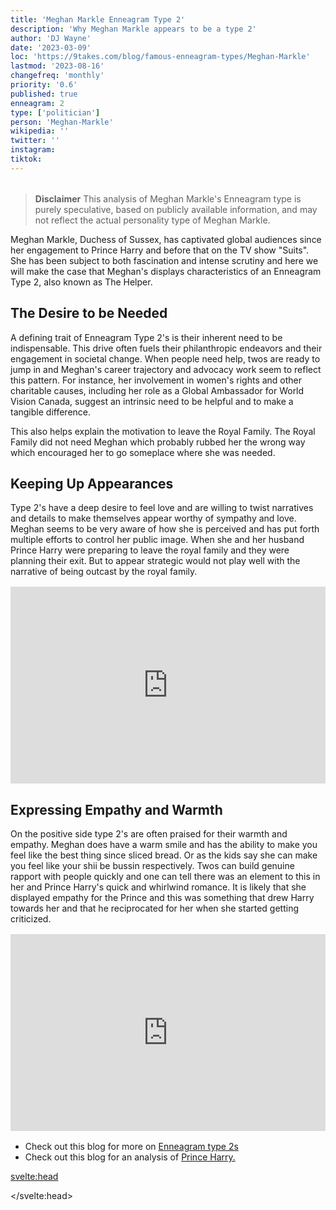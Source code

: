 ```yaml
---
title: 'Meghan Markle Enneagram Type 2'
description: 'Why Meghan Markle appears to be a type 2'
author: 'DJ Wayne'
date: '2023-03-09'
loc: 'https://9takes.com/blog/famous-enneagram-types/Meghan-Markle'
lastmod: '2023-08-16'
changefreq: 'monthly'
priority: '0.6'
published: true
enneagram: 2
type: ['politician']
person: 'Meghan-Markle'
wikipedia: ''
twitter: ''
instagram:
tiktok:
---
```


<script>
	import  PopCard  from "../../../lib/components/atoms/PopCard.svelte";
</script>
<div
	style="display: flex;
    justify-content: center;
    margin: 1rem 0;
	"
>
	<PopCard
		image={`/types/2s/${'Meghan-Markle'}.webp`}
		showIcon={false}
		displayText="Meghan Markle"
		subtext=""
	/>
</div>

> **Disclaimer** This analysis of Meghan Markle's Enneagram type is purely speculative, based on publicly available information, and may not reflect the actual personality type of Meghan Markle.

<p class="firstLetter">Meghan Markle, Duchess of Sussex, has captivated global audiences since her engagement to Prince Harry and before that on the TV show "Suits". She has been subject to both fascination and intense scrutiny and here we will make the case that Meghan's displays characteristics of an Enneagram Type 2, also known as The Helper.</p>

## The Desire to be Needed

A defining trait of Enneagram Type 2's is their inherent need to be indispensable. This drive often fuels their philanthropic endeavors and their engagement in societal change. When people need help, twos are ready to jump in and Meghan's career trajectory and advocacy work seem to reflect this pattern. For instance, her involvement in women's rights and other charitable causes, including her role as a Global Ambassador for World Vision Canada, suggest an intrinsic need to be helpful and to make a tangible difference.

This also helps explain the motivation to leave the Royal Family. The Royal Family did not need Meghan which probably rubbed her the wrong way which encouraged her to go someplace where she was needed.

## Keeping Up Appearances

Type 2's have a deep desire to feel love and are willing to twist narratives and details to make themselves appear worthy of sympathy and love. Meghan seems to be very aware of how she is perceived and has put forth multiple efforts to control her public image. When she and her husband Prince Harry were preparing to leave the royal family and they were planning their exit. But to appear strategic would not play well with the narrative of being outcast by the royal family.

<div
	style="display: flex;
    justify-content: center;
    margin: 1rem 0;
	"
>
<iframe width="560" height="315" src="https://www.youtube.com/embed/GVc-Cai-rYs?clip=Ugkxp9SeQd0c9RRykVUkOj9_Xc9dprHWscii&amp;clipt=EMD4Hhi5gSE" title="YouTube video player" frameborder="0" allow="accelerometer; autoplay; clipboard-write; encrypted-media; gyroscope; picture-in-picture; web-share" allowfullscreen></iframe>
</div>

## Expressing Empathy and Warmth

On the positive side type 2's are often praised for their warmth and empathy. Meghan does have a warm smile and has the ability to make you feel like the best thing since sliced bread. Or as the kids say she can make you feel like your shii be bussin respectively. Twos can build genuine rapport with people quickly and one can tell there was an element to this in her and Prince Harry's quick and whirlwind romance. It is likely that she displayed empathy for the Prince and this was something that drew Harry towards her and that he reciprocated for her when she started getting criticized.

<div
	style="display: flex;
    justify-content: center;
    margin: 1rem 0;
	"
>
<iframe width="560" height="315" src="https://www.youtube.com/embed/Lb_yl4rOEVw" title="YouTube video player" frameborder="0" allow="accelerometer; autoplay; clipboard-write; encrypted-media; gyroscope; picture-in-picture; web-share" allowfullscreen></iframe>
</div>

- Check out this blog for more on <a href="/blog/enneagram/enneagram-type-2">Enneagram type 2s</a>
- Check out this blog for an analysis of <a href="/blog/famous-enneagram-types/Prince-Harry">Prince Harry.</a>

<svelte:head>

<script type="application/ld+json">
 {
  "@context": "http://schema.org",
  "@graph": [
    {
      "@type": "Article",
      "articleBody": "Meghan Markle, Duchess of Sussex, has captivated global audiences since her engagement to Prince Harry and before that on the TV show \"Suits\". She displays characteristics of an Enneagram Type 2, also known as The Helper. A defining trait of Enneagram Type 2’s is their inherent need to be indispensable, which is evident in Meghan's philanthropic endeavors and her engagement in societal change. Meghan's career trajectory and advocacy work, including her role as a Global Ambassador for World Vision Canada, suggest an intrinsic need to be helpful. Her decision to leave the Royal Family might have been influenced by her desire to be in a place where she felt needed. Meghan is also very aware of her public image and has made efforts to control it. On the positive side, she is often praised for her warmth and empathy.",
      "author": {
        "@type": "Person",
        "name": "DJ Wayne",
        "sameAs": [
          {
            "@id": "https://www.instagram.com/djwayne3/"
          },
          {
            "@id": "https://twitter.com/djwayne3"
          }
        ]
      },
      "dateModified": {
        "@type": "Date",
        "@value": "2023-08-16"
      },
      "datePublished": {
        "@type": "Date",
        "@value": "2023-03-09"
      },
      "description": "This blog post examines why Meghan Markle appears to be an Enneagram Type 2. It delves into her personality traits, motivations, and actions that might be related to the core attributes of a Type 2.",
      "headline": "Meghan Markle Enneagram Type 2",
      "image": {
        "@type": "ImageObject",
        "height": 800,
        "url": {
          "@id": "https://9takes.com/types/2s/Meghan-Markle.webp"
        },
        "width": 1200
      },
      "mainEntityOfPage": {
        "@id": "https://9takes.com/blog/famous-enneagram-types/Meghan-Markle",
        "@type": "WebPage"
      },
      "mentions": {
        "@type": "Person",
        "name": "Meghan Markle",
        "sameAs": [
          {
            "@id": "https://en.wikipedia.org/wiki/Meghan_Markle"
          },
          {
            "@id": "https://twitter.com/MeghanMarkle"
          },
          {
            "@id": "https://www.instagram.com/meghanmarkle/"
          }
        ]
      },
      "publisher": {
        "@type": "Organization",
        "sameAs": [
          {
            "@id": "https://www.instagram.com/9takesdotcom/"
          },
          {
            "@id": "https://twitter.com/9takesdotcom"
          }
        ],
        "logo": {
          "@type": "ImageObject",
          "url": {
            "@id": "https://9takes.com/brand/darkRubix.png"
          }
        },
        "name": "9takes"
      }
    },
    {
      "@type": "FAQPage",
      "mainEntity": [
        {
          "@type": "Question",
          "acceptedAnswer": {
            "@type": "Answer",
            "text": "Meghan Markle displays characteristics of an Enneagram Type 2, also known as The Helper. This type is characterized by their inherent need to be indispensable, often driving their philanthropic endeavors and societal engagement. Meghan's involvement in various charitable causes and her role as a Global Ambassador for World Vision Canada are indicative of this trait."
          },
          "name": "Why is Meghan Markle considered an Enneagram Type 2?"
        },
        {
          "@type": "Question",
          "acceptedAnswer": {
            "@type": "Answer",
            "text": "Meghan's decision to leave the Royal Family, her involvement in women’s rights, and other charitable causes, including her role as a Global Ambassador for World Vision Canada, suggest her intrinsic need to be helpful and make a difference. She also has a deep desire to feel love and is very aware of her public image, making efforts to control it."
          },
          "name": "What are some examples of Meghan Markle's Type 2 characteristics?"
        }
      ]
    }
  ]
}
</script>

</svelte:head>
